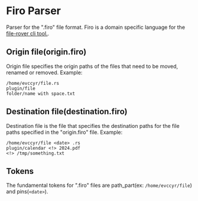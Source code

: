 # Firo Parser

Parser for the ".firo" file format. Firo is a domain specific language for the [file-rover cli tool.](https://github.com/evccyr/file-rover).

## Origin file(origin.firo)
Origin file specifies the origin paths of the files that need to be moved, renamed or removed.
Example:
```firo
/home/evccyr/file.rs
plugin/file
folder/name with space.txt
```

## Destination file(destination.firo)
Destination file is the file that specifies the destination paths for the file paths specified in the "origin.firo" file.
Example:
```firo
/home/evccyr/file <date> .rs
plugin/calendar <!> 2024.pdf
<!> /tmp/something.txt
```

## Tokens
The fundamental tokens for ".firo" files are path_part(ex: `/home/evccyr/file`) and pins(`<date>`).
